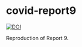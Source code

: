 # covid-report9

[![DOI](https://zenodo.org/badge/DOI/10.5281/zenodo.3865491.svg)](https://doi.org/10.5281/zenodo.3865491)


Reproduction of Report 9.
